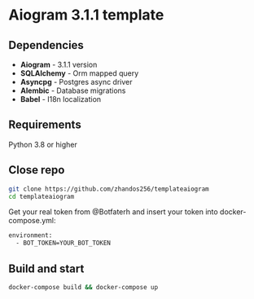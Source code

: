 # Aiogram 3.1.1 template

## Dependencies

- **Aiogram** - 3.1.1 version
- **SQLAlchemy** - Orm mapped query
- **Asyncpg** - Postgres async driver
- **Alembic** - Database migrations
- **Babel** - I18n localization

## Requirements

Python 3.8 or higher

## Close repo

```bash
git clone https://github.com/zhandos256/templateaiogram
cd templateaiogram
```

Get your real token from @Botfaterh and insert your token into docker-compose.yml:

```bash
environment:
  - BOT_TOKEN=YOUR_BOT_TOKEN
```

## Build and start

```bash
docker-compose build && docker-compose up
```
